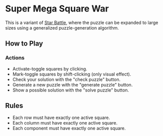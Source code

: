 # Super Mega Square War

This is a variant of [Star Battle](https://www.puzzle-star-battle.com),
where the puzzle can be expanded to large sizes using a generalized puzzle-generation algorithm.

## How to Play

### Actions
- Activate-toggle squares by clicking.
- Mark-toggle squares by shift-clicking (only visual effect).
- Check your solution with the "check puzzle" button.
- Generate a new puzzle with the "generate puzzle" button.
- Show a possible solution with the "solve puzzle" button.

## Rules
- Each row must have exactly one active square.
- Each column must have exactly one active square.
- Each component must have exactly one active square.
